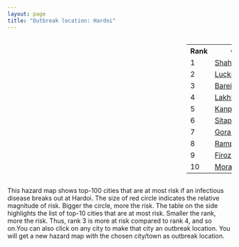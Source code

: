 ```yaml
---
layout: page
title: "Outbreak location: Hardoi"
---
```

<div style="width: 100%; overflow: auto;">
<div style="width: 75%; float: left;">
<div id="mapid">
<script src="https://buda-magenta.github.io/hazard_map/load_map.js"></script>

<script>
var marker_outbreak = L.marker([27.338577, 80.097526],{"autoPan": true}).addTo(map); marker_outbreak.bindTooltip("Hardoi").openTooltip();

var circle_1 = L.circle([27.912633, 79.746563], {"pane": "markerPane", "color": "red", "fill": true, "fillOpacity": 0.2, "fillRule": "evenodd", "lineCap": "round", "lineJoin": "round", "opacity": 1.0, "radius": 101526, "stroke": true, "weight": 3}).addTo(map);
circle_1.bindTooltip("Shahjahanpur<br>rank: 1<br>hazard index: 0.101526")
circle_1.bindPopup('<a href="https://buda-magenta.github.io/hazard_map/Shahjahanpur">Shahjahanpur</a>')

var circle_2 = L.circle([26.838100, 80.934600], {"pane": "markerPane", "color": "red", "fill": true, "fillOpacity": 0.2, "fillRule": "evenodd", "lineCap": "round", "lineJoin": "round", "opacity": 1.0, "radius": 73157, "stroke": true, "weight": 3}).addTo(map);
circle_2.bindTooltip("Lucknow<br>rank: 2<br>hazard index: 0.073157")
circle_2.bindPopup('<a href="https://buda-magenta.github.io/hazard_map/Lucknow">Lucknow</a>')

var circle_3 = L.circle([28.457876, 79.405571], {"pane": "markerPane", "color": "red", "fill": true, "fillOpacity": 0.2, "fillRule": "evenodd", "lineCap": "round", "lineJoin": "round", "opacity": 1.0, "radius": 42046, "stroke": true, "weight": 3}).addTo(map);
circle_3.bindTooltip("Bareilly<br>rank: 3<br>hazard index: 0.042046")
circle_3.bindPopup('<a href="https://buda-magenta.github.io/hazard_map/Bareilly">Bareilly</a>')

var circle_4 = L.circle([27.985060, 80.753845], {"pane": "markerPane", "color": "red", "fill": true, "fillOpacity": 0.2, "fillRule": "evenodd", "lineCap": "round", "lineJoin": "round", "opacity": 1.0, "radius": 40610, "stroke": true, "weight": 3}).addTo(map);
circle_4.bindTooltip("Lakhimpur<br>rank: 4<br>hazard index: 0.040611")
circle_4.bindPopup('<a href="https://buda-magenta.github.io/hazard_map/Lakhimpur">Lakhimpur</a>')

var circle_5 = L.circle([26.460914, 80.321759], {"pane": "markerPane", "color": "red", "fill": true, "fillOpacity": 0.2, "fillRule": "evenodd", "lineCap": "round", "lineJoin": "round", "opacity": 1.0, "radius": 28476, "stroke": true, "weight": 3}).addTo(map);
circle_5.bindTooltip("Kanpur<br>rank: 5<br>hazard index: 0.028477")
circle_5.bindPopup('<a href="https://buda-magenta.github.io/hazard_map/Kanpur">Kanpur</a>')

var circle_6 = L.circle([27.504639, 80.829466], {"pane": "markerPane", "color": "red", "fill": true, "fillOpacity": 0.2, "fillRule": "evenodd", "lineCap": "round", "lineJoin": "round", "opacity": 1.0, "radius": 9352, "stroke": true, "weight": 3}).addTo(map);
circle_6.bindTooltip("Sitapur<br>rank: 6<br>hazard index: 0.009353")
circle_6.bindPopup('<a href="https://buda-magenta.github.io/hazard_map/Sitapur">Sitapur</a>')

var circle_7 = L.circle([26.671329, 83.364583], {"pane": "markerPane", "color": "red", "fill": true, "fillOpacity": 0.2, "fillRule": "evenodd", "lineCap": "round", "lineJoin": "round", "opacity": 1.0, "radius": 7534, "stroke": true, "weight": 3}).addTo(map);
circle_7.bindTooltip("Gorakhpur<br>rank: 7<br>hazard index: 0.007534")
circle_7.bindPopup('<a href="https://buda-magenta.github.io/hazard_map/Gorakhpur">Gorakhpur</a>')

var circle_8 = L.circle([28.794068, 79.185930], {"pane": "markerPane", "color": "red", "fill": true, "fillOpacity": 0.2, "fillRule": "evenodd", "lineCap": "round", "lineJoin": "round", "opacity": 1.0, "radius": 6834, "stroke": true, "weight": 3}).addTo(map);
circle_8.bindTooltip("Rampur<br>rank: 8<br>hazard index: 0.006834")
circle_8.bindPopup('<a href="https://buda-magenta.github.io/hazard_map/Rampur">Rampur</a>')

var circle_9 = L.circle([27.177366, 78.389912], {"pane": "markerPane", "color": "red", "fill": true, "fillOpacity": 0.2, "fillRule": "evenodd", "lineCap": "round", "lineJoin": "round", "opacity": 1.0, "radius": 6075, "stroke": true, "weight": 3}).addTo(map);
circle_9.bindTooltip("Firozabad<br>rank: 9<br>hazard index: 0.006075")
circle_9.bindPopup('<a href="https://buda-magenta.github.io/hazard_map/Firozabad">Firozabad</a>')

var circle_10 = L.circle([28.863842, 78.805778], {"pane": "markerPane", "color": "red", "fill": true, "fillOpacity": 0.2, "fillRule": "evenodd", "lineCap": "round", "lineJoin": "round", "opacity": 1.0, "radius": 5987, "stroke": true, "weight": 3}).addTo(map);
circle_10.bindTooltip("Moradabad<br>rank: 10<br>hazard index: 0.005988")
circle_10.bindPopup('<a href="https://buda-magenta.github.io/hazard_map/Moradabad">Moradabad</a>')

var circle_11 = L.circle([28.651718, 77.221939], {"pane": "markerPane", "color": "red", "fill": true, "fillOpacity": 0.2, "fillRule": "evenodd", "lineCap": "round", "lineJoin": "round", "opacity": 1.0, "radius": 3934, "stroke": true, "weight": 3}).addTo(map);
circle_11.bindTooltip("Delhi<br>rank: 11<br>hazard index: 0.003934")
circle_11.bindPopup('<a href="https://buda-magenta.github.io/hazard_map/Delhi">Delhi</a>')

var circle_12 = L.circle([26.250000, 81.250000], {"pane": "markerPane", "color": "red", "fill": true, "fillOpacity": 0.2, "fillRule": "evenodd", "lineCap": "round", "lineJoin": "round", "opacity": 1.0, "radius": 3067, "stroke": true, "weight": 3}).addTo(map);
circle_12.bindTooltip("Rae Bareli<br>rank: 12<br>hazard index: 0.003068")
circle_12.bindPopup('<a href="https://buda-magenta.github.io/hazard_map/Rae_Bareli">Rae Bareli</a>')

var circle_13 = L.circle([27.437194, 79.489129], {"pane": "markerPane", "color": "red", "fill": true, "fillOpacity": 0.2, "fillRule": "evenodd", "lineCap": "round", "lineJoin": "round", "opacity": 1.0, "radius": 2774, "stroke": true, "weight": 3}).addTo(map);
circle_13.bindTooltip("Farrukhabad<br>rank: 13<br>hazard index: 0.002775")
circle_13.bindPopup('<a href="https://buda-magenta.github.io/hazard_map/Farrukhabad">Farrukhabad</a>')

var circle_14 = L.circle([26.718324, 79.090254], {"pane": "markerPane", "color": "red", "fill": true, "fillOpacity": 0.2, "fillRule": "evenodd", "lineCap": "round", "lineJoin": "round", "opacity": 1.0, "radius": 2583, "stroke": true, "weight": 3}).addTo(map);
circle_14.bindTooltip("Etawah<br>rank: 14<br>hazard index: 0.002584")
circle_14.bindPopup('<a href="https://buda-magenta.github.io/hazard_map/Etawah">Etawah</a>')

var circle_15 = L.circle([25.335649, 83.007629], {"pane": "markerPane", "color": "red", "fill": true, "fillOpacity": 0.2, "fillRule": "evenodd", "lineCap": "round", "lineJoin": "round", "opacity": 1.0, "radius": 2439, "stroke": true, "weight": 3}).addTo(map);
circle_15.bindTooltip("Varanasi<br>rank: 15<br>hazard index: 0.002440")
circle_15.bindPopup('<a href="https://buda-magenta.github.io/hazard_map/Varanasi">Varanasi</a>')

var circle_16 = L.circle([28.969640, 79.379747], {"pane": "markerPane", "color": "red", "fill": true, "fillOpacity": 0.2, "fillRule": "evenodd", "lineCap": "round", "lineJoin": "round", "opacity": 1.0, "radius": 2258, "stroke": true, "weight": 3}).addTo(map);
circle_16.bindTooltip("Rudrapur City<br>rank: 16<br>hazard index: 0.002259")
circle_16.bindPopup('<a href="https://buda-magenta.github.io/hazard_map/Rudrapur_City">Rudrapur City</a>')

var circle_17 = L.circle([25.438130, 81.833800], {"pane": "markerPane", "color": "red", "fill": true, "fillOpacity": 0.2, "fillRule": "evenodd", "lineCap": "round", "lineJoin": "round", "opacity": 1.0, "radius": 2165, "stroke": true, "weight": 3}).addTo(map);
circle_17.bindTooltip("Allahabad<br>rank: 17<br>hazard index: 0.002166")
circle_17.bindPopup('<a href="https://buda-magenta.github.io/hazard_map/Allahabad">Allahabad</a>')

var circle_18 = L.circle([22.541418, 88.357691], {"pane": "markerPane", "color": "red", "fill": true, "fillOpacity": 0.2, "fillRule": "evenodd", "lineCap": "round", "lineJoin": "round", "opacity": 1.0, "radius": 2101, "stroke": true, "weight": 3}).addTo(map);
circle_18.bindTooltip("Kolkata<br>rank: 18<br>hazard index: 0.002101")
circle_18.bindPopup('<a href="https://buda-magenta.github.io/hazard_map/Kolkata">Kolkata</a>')

var circle_19 = L.circle([29.988077, 77.508130], {"pane": "markerPane", "color": "red", "fill": true, "fillOpacity": 0.2, "fillRule": "evenodd", "lineCap": "round", "lineJoin": "round", "opacity": 1.0, "radius": 2081, "stroke": true, "weight": 3}).addTo(map);
circle_19.bindTooltip("Saharanpur<br>rank: 19<br>hazard index: 0.002081")
circle_19.bindPopup('<a href="https://buda-magenta.github.io/hazard_map/Saharanpur">Saharanpur</a>')

var circle_20 = L.circle([28.495208, 80.107541], {"pane": "markerPane", "color": "red", "fill": true, "fillOpacity": 0.2, "fillRule": "evenodd", "lineCap": "round", "lineJoin": "round", "opacity": 1.0, "radius": 2018, "stroke": true, "weight": 3}).addTo(map);
circle_20.bindTooltip("Pilibhit<br>rank: 20<br>hazard index: 0.002019")
circle_20.bindPopup('<a href="https://buda-magenta.github.io/hazard_map/Pilibhit">Pilibhit</a>')

var circle_21 = L.circle([26.500000, 78.750000], {"pane": "markerPane", "color": "red", "fill": true, "fillOpacity": 0.2, "fillRule": "evenodd", "lineCap": "round", "lineJoin": "round", "opacity": 1.0, "radius": 1985, "stroke": true, "weight": 3}).addTo(map);
circle_21.bindTooltip("Bhind<br>rank: 21<br>hazard index: 0.001986")
circle_21.bindPopup('<a href="https://buda-magenta.github.io/hazard_map/Bhind">Bhind</a>')

var circle_22 = L.circle([25.843539, 80.918004], {"pane": "markerPane", "color": "red", "fill": true, "fillOpacity": 0.2, "fillRule": "evenodd", "lineCap": "round", "lineJoin": "round", "opacity": 1.0, "radius": 1950, "stroke": true, "weight": 3}).addTo(map);
circle_22.bindTooltip("Fatehpur<br>rank: 22<br>hazard index: 0.001950")
circle_22.bindPopup('<a href="https://buda-magenta.github.io/hazard_map/Fatehpur">Fatehpur</a>')

var circle_23 = L.circle([30.909016, 75.851601], {"pane": "markerPane", "color": "red", "fill": true, "fillOpacity": 0.2, "fillRule": "evenodd", "lineCap": "round", "lineJoin": "round", "opacity": 1.0, "radius": 1928, "stroke": true, "weight": 3}).addTo(map);
circle_23.bindTooltip("Ludhiana<br>rank: 23<br>hazard index: 0.001928")
circle_23.bindPopup('<a href="https://buda-magenta.github.io/hazard_map/Ludhiana">Ludhiana</a>')

var circle_24 = L.circle([25.935955, 79.424328], {"pane": "markerPane", "color": "red", "fill": true, "fillOpacity": 0.2, "fillRule": "evenodd", "lineCap": "round", "lineJoin": "round", "opacity": 1.0, "radius": 1883, "stroke": true, "weight": 3}).addTo(map);
circle_24.bindTooltip("Orai<br>rank: 24<br>hazard index: 0.001883")
circle_24.bindPopup('<a href="https://buda-magenta.github.io/hazard_map/Orai">Orai</a>')

var circle_25 = L.circle([27.733696, 81.477321], {"pane": "markerPane", "color": "red", "fill": true, "fillOpacity": 0.2, "fillRule": "evenodd", "lineCap": "round", "lineJoin": "round", "opacity": 1.0, "radius": 1873, "stroke": true, "weight": 3}).addTo(map);
circle_25.bindTooltip("Bahraich<br>rank: 25<br>hazard index: 0.001874")
circle_25.bindPopup('<a href="https://buda-magenta.github.io/hazard_map/Bahraich">Bahraich</a>')

var circle_26 = L.circle([26.575504, 80.613762], {"pane": "markerPane", "color": "red", "fill": true, "fillOpacity": 0.2, "fillRule": "evenodd", "lineCap": "round", "lineJoin": "round", "opacity": 1.0, "radius": 1838, "stroke": true, "weight": 3}).addTo(map);
circle_26.bindTooltip("Unnao<br>rank: 26<br>hazard index: 0.001839")
circle_26.bindPopup('<a href="https://buda-magenta.github.io/hazard_map/Unnao">Unnao</a>')

var circle_27 = L.circle([28.068312, 79.046073], {"pane": "markerPane", "color": "red", "fill": true, "fillOpacity": 0.2, "fillRule": "evenodd", "lineCap": "round", "lineJoin": "round", "opacity": 1.0, "radius": 1602, "stroke": true, "weight": 3}).addTo(map);
circle_27.bindTooltip("Budaun<br>rank: 27<br>hazard index: 0.001602")
circle_27.bindPopup('<a href="https://buda-magenta.github.io/hazard_map/Budaun">Budaun</a>')

var circle_28 = L.circle([25.531031, 78.652689], {"pane": "markerPane", "color": "red", "fill": true, "fillOpacity": 0.2, "fillRule": "evenodd", "lineCap": "round", "lineJoin": "round", "opacity": 1.0, "radius": 1446, "stroke": true, "weight": 3}).addTo(map);
circle_28.bindTooltip("Jhansi<br>rank: 28<br>hazard index: 0.001447")
circle_28.bindPopup('<a href="https://buda-magenta.github.io/hazard_map/Jhansi">Jhansi</a>')

var circle_29 = L.circle([25.565691, 80.063489], {"pane": "markerPane", "color": "red", "fill": true, "fillOpacity": 0.2, "fillRule": "evenodd", "lineCap": "round", "lineJoin": "round", "opacity": 1.0, "radius": 1400, "stroke": true, "weight": 3}).addTo(map);
circle_29.bindTooltip("Khanna<br>rank: 29<br>hazard index: 0.001401")
circle_29.bindPopup('<a href="https://buda-magenta.github.io/hazard_map/Khanna">Khanna</a>')

var circle_30 = L.circle([27.109667, 81.918329], {"pane": "markerPane", "color": "red", "fill": true, "fillOpacity": 0.2, "fillRule": "evenodd", "lineCap": "round", "lineJoin": "round", "opacity": 1.0, "radius": 1400, "stroke": true, "weight": 3}).addTo(map);
circle_30.bindTooltip("Gonda<br>rank: 30<br>hazard index: 0.001400")
circle_30.bindPopup('<a href="https://buda-magenta.github.io/hazard_map/Gonda">Gonda</a>')

var circle_31 = L.circle([30.325565, 78.043681], {"pane": "markerPane", "color": "red", "fill": true, "fillOpacity": 0.2, "fillRule": "evenodd", "lineCap": "round", "lineJoin": "round", "opacity": 1.0, "radius": 1399, "stroke": true, "weight": 3}).addTo(map);
circle_31.bindTooltip("Dehradun<br>rank: 31<br>hazard index: 0.001399")
circle_31.bindPopup('<a href="https://buda-magenta.github.io/hazard_map/Dehradun">Dehradun</a>')

var circle_32 = L.circle([27.573243, 78.111739], {"pane": "markerPane", "color": "red", "fill": true, "fillOpacity": 0.2, "fillRule": "evenodd", "lineCap": "round", "lineJoin": "round", "opacity": 1.0, "radius": 1383, "stroke": true, "weight": 3}).addTo(map);
circle_32.bindTooltip("Hathras<br>rank: 32<br>hazard index: 0.001384")
circle_32.bindPopup('<a href="https://buda-magenta.github.io/hazard_map/Hathras">Hathras</a>')

var circle_33 = L.circle([27.175255, 78.009816], {"pane": "markerPane", "color": "red", "fill": true, "fillOpacity": 0.2, "fillRule": "evenodd", "lineCap": "round", "lineJoin": "round", "opacity": 1.0, "radius": 1344, "stroke": true, "weight": 3}).addTo(map);
circle_33.bindTooltip("Agra<br>rank: 33<br>hazard index: 0.001344")
circle_33.bindPopup('<a href="https://buda-magenta.github.io/hazard_map/Agra">Agra</a>')

var circle_34 = L.circle([30.733442, 76.779714], {"pane": "markerPane", "color": "red", "fill": true, "fillOpacity": 0.2, "fillRule": "evenodd", "lineCap": "round", "lineJoin": "round", "opacity": 1.0, "radius": 1219, "stroke": true, "weight": 3}).addTo(map);
circle_34.bindTooltip("Chandigarh<br>rank: 34<br>hazard index: 0.001220")
circle_34.bindPopup('<a href="https://buda-magenta.github.io/hazard_map/Chandigarh">Chandigarh</a>')

var circle_35 = L.circle([29.000653, 77.768229], {"pane": "markerPane", "color": "red", "fill": true, "fillOpacity": 0.2, "fillRule": "evenodd", "lineCap": "round", "lineJoin": "round", "opacity": 1.0, "radius": 1015, "stroke": true, "weight": 3}).addTo(map);
circle_35.bindTooltip("Meerut<br>rank: 35<br>hazard index: 0.001016")
circle_35.bindPopup('<a href="https://buda-magenta.github.io/hazard_map/Meerut">Meerut</a>')

var circle_36 = L.circle([29.214460, 79.527918], {"pane": "markerPane", "color": "red", "fill": true, "fillOpacity": 0.2, "fillRule": "evenodd", "lineCap": "round", "lineJoin": "round", "opacity": 1.0, "radius": 931, "stroke": true, "weight": 3}).addTo(map);
circle_36.bindTooltip("Haldwani<br>rank: 36<br>hazard index: 0.000932")
circle_36.bindPopup('<a href="https://buda-magenta.github.io/hazard_map/Haldwani">Haldwani</a>')

var circle_37 = L.circle([26.638076, 82.059024], {"pane": "markerPane", "color": "red", "fill": true, "fillOpacity": 0.2, "fillRule": "evenodd", "lineCap": "round", "lineJoin": "round", "opacity": 1.0, "radius": 900, "stroke": true, "weight": 3}).addTo(map);
circle_37.bindTooltip("Faizabad<br>rank: 37<br>hazard index: 0.000900")
circle_37.bindPopup('<a href="https://buda-magenta.github.io/hazard_map/Faizabad">Faizabad</a>')

var circle_38 = L.circle([26.439874, 80.018000], {"pane": "markerPane", "color": "red", "fill": true, "fillOpacity": 0.2, "fillRule": "evenodd", "lineCap": "round", "lineJoin": "round", "opacity": 1.0, "radius": 873, "stroke": true, "weight": 3}).addTo(map);
circle_38.bindTooltip("Akbarpur<br>rank: 38<br>hazard index: 0.000873")
circle_38.bindPopup('<a href="https://buda-magenta.github.io/hazard_map/Akbarpur">Akbarpur</a>')

var circle_39 = L.circle([27.876990, 78.137290], {"pane": "markerPane", "color": "red", "fill": true, "fillOpacity": 0.2, "fillRule": "evenodd", "lineCap": "round", "lineJoin": "round", "opacity": 1.0, "radius": 812, "stroke": true, "weight": 3}).addTo(map);
circle_39.bindTooltip("Aligarh<br>rank: 39<br>hazard index: 0.000812")
circle_39.bindPopup('<a href="https://buda-magenta.github.io/hazard_map/Aligarh">Aligarh</a>')

var circle_40 = L.circle([28.923397, 78.488317], {"pane": "markerPane", "color": "red", "fill": true, "fillOpacity": 0.2, "fillRule": "evenodd", "lineCap": "round", "lineJoin": "round", "opacity": 1.0, "radius": 786, "stroke": true, "weight": 3}).addTo(map);
circle_40.bindTooltip("Amroha<br>rank: 40<br>hazard index: 0.000786")
circle_40.bindPopup('<a href="https://buda-magenta.github.io/hazard_map/Amroha">Amroha</a>')

var circle_41 = L.circle([26.242511, 82.296169], {"pane": "markerPane", "color": "red", "fill": true, "fillOpacity": 0.2, "fillRule": "evenodd", "lineCap": "round", "lineJoin": "round", "opacity": 1.0, "radius": 709, "stroke": true, "weight": 3}).addTo(map);
circle_41.bindTooltip("Sultanpur<br>rank: 41<br>hazard index: 0.000709")
circle_41.bindPopup('<a href="https://buda-magenta.github.io/hazard_map/Sultanpur">Sultanpur</a>')

var circle_42 = L.circle([31.292011, 75.568058], {"pane": "markerPane", "color": "red", "fill": true, "fillOpacity": 0.2, "fillRule": "evenodd", "lineCap": "round", "lineJoin": "round", "opacity": 1.0, "radius": 708, "stroke": true, "weight": 3}).addTo(map);
circle_42.bindTooltip("Jalandhar<br>rank: 42<br>hazard index: 0.000709")
circle_42.bindPopup('<a href="https://buda-magenta.github.io/hazard_map/Jalandhar">Jalandhar</a>')

var circle_43 = L.circle([29.938447, 78.145298], {"pane": "markerPane", "color": "red", "fill": true, "fillOpacity": 0.2, "fillRule": "evenodd", "lineCap": "round", "lineJoin": "round", "opacity": 1.0, "radius": 686, "stroke": true, "weight": 3}).addTo(map);
circle_43.bindTooltip("Haridwar<br>rank: 43<br>hazard index: 0.000686")
circle_43.bindPopup('<a href="https://buda-magenta.github.io/hazard_map/Haridwar">Haridwar</a>')

var circle_44 = L.circle([27.036604, 78.651436], {"pane": "markerPane", "color": "red", "fill": true, "fillOpacity": 0.2, "fillRule": "evenodd", "lineCap": "round", "lineJoin": "round", "opacity": 1.0, "radius": 661, "stroke": true, "weight": 3}).addTo(map);
circle_44.bindTooltip("Shikohabad<br>rank: 44<br>hazard index: 0.000661")
circle_44.bindPopup('<a href="https://buda-magenta.github.io/hazard_map/Shikohabad">Shikohabad</a>')

var circle_45 = L.circle([19.075990, 72.877393], {"pane": "markerPane", "color": "red", "fill": true, "fillOpacity": 0.2, "fillRule": "evenodd", "lineCap": "round", "lineJoin": "round", "opacity": 1.0, "radius": 598, "stroke": true, "weight": 3}).addTo(map);
circle_45.bindTooltip("Mumbai<br>rank: 45<br>hazard index: 0.000599")
circle_45.bindPopup('<a href="https://buda-magenta.github.io/hazard_map/Mumbai">Mumbai</a>')

var circle_46 = L.circle([28.488378, 78.735249], {"pane": "markerPane", "color": "red", "fill": true, "fillOpacity": 0.2, "fillRule": "evenodd", "lineCap": "round", "lineJoin": "round", "opacity": 1.0, "radius": 565, "stroke": true, "weight": 3}).addTo(map);
circle_46.bindTooltip("Chandausi<br>rank: 46<br>hazard index: 0.000566")
circle_46.bindPopup('<a href="https://buda-magenta.github.io/hazard_map/Chandausi">Chandausi</a>')

var circle_47 = L.circle([27.209822, 79.048137], {"pane": "markerPane", "color": "red", "fill": true, "fillOpacity": 0.2, "fillRule": "evenodd", "lineCap": "round", "lineJoin": "round", "opacity": 1.0, "radius": 565, "stroke": true, "weight": 3}).addTo(map);
circle_47.bindTooltip("Mainpuri<br>rank: 47<br>hazard index: 0.000565")
circle_47.bindPopup('<a href="https://buda-magenta.github.io/hazard_map/Mainpuri">Mainpuri</a>')

var circle_48 = L.circle([31.634308, 74.873679], {"pane": "markerPane", "color": "red", "fill": true, "fillOpacity": 0.2, "fillRule": "evenodd", "lineCap": "round", "lineJoin": "round", "opacity": 1.0, "radius": 553, "stroke": true, "weight": 3}).addTo(map);
circle_48.bindTooltip("Amritsar<br>rank: 48<br>hazard index: 0.000553")
circle_48.bindPopup('<a href="https://buda-magenta.github.io/hazard_map/Amritsar">Amritsar</a>')

var circle_49 = L.circle([25.773344, 84.784977], {"pane": "markerPane", "color": "red", "fill": true, "fillOpacity": 0.2, "fillRule": "evenodd", "lineCap": "round", "lineJoin": "round", "opacity": 1.0, "radius": 547, "stroke": true, "weight": 3}).addTo(map);
circle_49.bindTooltip("Chapra<br>rank: 49<br>hazard index: 0.000548")
circle_49.bindPopup('<a href="https://buda-magenta.github.io/hazard_map/Chapra">Chapra</a>')

var circle_50 = L.circle([23.795281, 86.430964], {"pane": "markerPane", "color": "red", "fill": true, "fillOpacity": 0.2, "fillRule": "evenodd", "lineCap": "round", "lineJoin": "round", "opacity": 1.0, "radius": 445, "stroke": true, "weight": 3}).addTo(map);
circle_50.bindTooltip("Dhanbad<br>rank: 50<br>hazard index: 0.000445")
circle_50.bindPopup('<a href="https://buda-magenta.github.io/hazard_map/Dhanbad">Dhanbad</a>')

var circle_51 = L.circle([25.609324, 85.123525], {"pane": "markerPane", "color": "red", "fill": true, "fillOpacity": 0.2, "fillRule": "evenodd", "lineCap": "round", "lineJoin": "round", "opacity": 1.0, "radius": 414, "stroke": true, "weight": 3}).addTo(map);
circle_51.bindTooltip("Patna<br>rank: 51<br>hazard index: 0.000414")
circle_51.bindPopup('<a href="https://buda-magenta.github.io/hazard_map/Patna">Patna</a>')

var circle_52 = L.circle([29.211757, 78.961731], {"pane": "markerPane", "color": "red", "fill": true, "fillOpacity": 0.2, "fillRule": "evenodd", "lineCap": "round", "lineJoin": "round", "opacity": 1.0, "radius": 396, "stroke": true, "weight": 3}).addTo(map);
circle_52.bindTooltip("Kashipur<br>rank: 52<br>hazard index: 0.000396")
circle_52.bindPopup('<a href="https://buda-magenta.github.io/hazard_map/Kashipur">Kashipur</a>')

var circle_53 = L.circle([27.883846, 78.634890], {"pane": "markerPane", "color": "red", "fill": true, "fillOpacity": 0.2, "fillRule": "evenodd", "lineCap": "round", "lineJoin": "round", "opacity": 1.0, "radius": 388, "stroke": true, "weight": 3}).addTo(map);
circle_53.bindTooltip("Kasganj<br>rank: 53<br>hazard index: 0.000388")
circle_53.bindPopup('<a href="https://buda-magenta.github.io/hazard_map/Kasganj">Kasganj</a>')

var circle_54 = L.circle([26.131004, 84.391257], {"pane": "markerPane", "color": "red", "fill": true, "fillOpacity": 0.2, "fillRule": "evenodd", "lineCap": "round", "lineJoin": "round", "opacity": 1.0, "radius": 365, "stroke": true, "weight": 3}).addTo(map);
circle_54.bindTooltip("Siwan<br>rank: 54<br>hazard index: 0.000365")
circle_54.bindPopup('<a href="https://buda-magenta.github.io/hazard_map/Siwan">Siwan</a>')

var circle_55 = L.circle([26.423847, 83.762732], {"pane": "markerPane", "color": "red", "fill": true, "fillOpacity": 0.2, "fillRule": "evenodd", "lineCap": "round", "lineJoin": "round", "opacity": 1.0, "radius": 351, "stroke": true, "weight": 3}).addTo(map);
circle_55.bindTooltip("Deoria<br>rank: 55<br>hazard index: 0.000352")
circle_55.bindPopup('<a href="https://buda-magenta.github.io/hazard_map/Deoria">Deoria</a>')

var circle_56 = L.circle([30.129326, 77.245483], {"pane": "markerPane", "color": "red", "fill": true, "fillOpacity": 0.2, "fillRule": "evenodd", "lineCap": "round", "lineJoin": "round", "opacity": 1.0, "radius": 350, "stroke": true, "weight": 3}).addTo(map);
circle_56.bindTooltip("Jagadhri<br>rank: 56<br>hazard index: 0.000350")
circle_56.bindPopup('<a href="https://buda-magenta.github.io/hazard_map/Jagadhri">Jagadhri</a>')

var circle_57 = L.circle([26.724789, 82.793269], {"pane": "markerPane", "color": "red", "fill": true, "fillOpacity": 0.2, "fillRule": "evenodd", "lineCap": "round", "lineJoin": "round", "opacity": 1.0, "radius": 337, "stroke": true, "weight": 3}).addTo(map);
circle_57.bindTooltip("Basti<br>rank: 57<br>hazard index: 0.000338")
circle_57.bindPopup('<a href="https://buda-magenta.github.io/hazard_map/Basti">Basti</a>')

var circle_58 = L.circle([25.476300, 80.339500], {"pane": "markerPane", "color": "red", "fill": true, "fillOpacity": 0.2, "fillRule": "evenodd", "lineCap": "round", "lineJoin": "round", "opacity": 1.0, "radius": 315, "stroke": true, "weight": 3}).addTo(map);
circle_58.bindTooltip("Banda<br>rank: 58<br>hazard index: 0.000315")
circle_58.bindPopup('<a href="https://buda-magenta.github.io/hazard_map/Banda">Banda</a>')

var circle_59 = L.circle([25.795593, 82.488341], {"pane": "markerPane", "color": "red", "fill": true, "fillOpacity": 0.2, "fillRule": "evenodd", "lineCap": "round", "lineJoin": "round", "opacity": 1.0, "radius": 313, "stroke": true, "weight": 3}).addTo(map);
circle_59.bindTooltip("Jaunpur<br>rank: 59<br>hazard index: 0.000314")
circle_59.bindPopup('<a href="https://buda-magenta.github.io/hazard_map/Jaunpur">Jaunpur</a>')

var circle_60 = L.circle([27.059011, 84.206464], {"pane": "markerPane", "color": "red", "fill": true, "fillOpacity": 0.2, "fillRule": "evenodd", "lineCap": "round", "lineJoin": "round", "opacity": 1.0, "radius": 306, "stroke": true, "weight": 3}).addTo(map);
circle_60.bindTooltip("Bagaha<br>rank: 60<br>hazard index: 0.000307")
circle_60.bindPopup('<a href="https://buda-magenta.github.io/hazard_map/Bagaha">Bagaha</a>')

var circle_61 = L.circle([26.148658, 85.340013], {"pane": "markerPane", "color": "red", "fill": true, "fillOpacity": 0.2, "fillRule": "evenodd", "lineCap": "round", "lineJoin": "round", "opacity": 1.0, "radius": 301, "stroke": true, "weight": 3}).addTo(map);
circle_61.bindTooltip("Muzaffarpur<br>rank: 61<br>hazard index: 0.000302")
circle_61.bindPopup('<a href="https://buda-magenta.github.io/hazard_map/Muzaffarpur">Muzaffarpur</a>')

var circle_62 = L.circle([29.869350, 77.890212], {"pane": "markerPane", "color": "red", "fill": true, "fillOpacity": 0.2, "fillRule": "evenodd", "lineCap": "round", "lineJoin": "round", "opacity": 1.0, "radius": 298, "stroke": true, "weight": 3}).addTo(map);
circle_62.bindTooltip("Roorkee<br>rank: 62<br>hazard index: 0.000298")
circle_62.bindPopup('<a href="https://buda-magenta.github.io/hazard_map/Roorkee">Roorkee</a>')

var circle_63 = L.circle([28.740613, 77.835426], {"pane": "markerPane", "color": "red", "fill": true, "fillOpacity": 0.2, "fillRule": "evenodd", "lineCap": "round", "lineJoin": "round", "opacity": 1.0, "radius": 281, "stroke": true, "weight": 3}).addTo(map);
circle_63.bindTooltip("Hapur<br>rank: 63<br>hazard index: 0.000281")
circle_63.bindPopup('<a href="https://buda-magenta.github.io/hazard_map/Hapur">Hapur</a>')

var circle_64 = L.circle([30.211200, 77.286390], {"pane": "markerPane", "color": "red", "fill": true, "fillOpacity": 0.2, "fillRule": "evenodd", "lineCap": "round", "lineJoin": "round", "opacity": 1.0, "radius": 280, "stroke": true, "weight": 3}).addTo(map);
circle_64.bindTooltip("Yamunanagar<br>rank: 64<br>hazard index: 0.000281")
circle_64.bindPopup('<a href="https://buda-magenta.github.io/hazard_map/Yamunanagar">Yamunanagar</a>')

var circle_65 = L.circle([12.979120, 77.591300], {"pane": "markerPane", "color": "red", "fill": true, "fillOpacity": 0.2, "fillRule": "evenodd", "lineCap": "round", "lineJoin": "round", "opacity": 1.0, "radius": 273, "stroke": true, "weight": 3}).addTo(map);
circle_65.bindTooltip("Bangalore<br>rank: 65<br>hazard index: 0.000273")
circle_65.bindPopup('<a href="https://buda-magenta.github.io/hazard_map/Bangalore">Bangalore</a>')

var circle_66 = L.circle([30.384367, 76.770421], {"pane": "markerPane", "color": "red", "fill": true, "fillOpacity": 0.2, "fillRule": "evenodd", "lineCap": "round", "lineJoin": "round", "opacity": 1.0, "radius": 256, "stroke": true, "weight": 3}).addTo(map);
circle_66.bindTooltip("Ambala<br>rank: 66<br>hazard index: 0.000257")
circle_66.bindPopup('<a href="https://buda-magenta.github.io/hazard_map/Ambala">Ambala</a>')

var circle_67 = L.circle([23.535048, 87.338043], {"pane": "markerPane", "color": "red", "fill": true, "fillOpacity": 0.2, "fillRule": "evenodd", "lineCap": "round", "lineJoin": "round", "opacity": 1.0, "radius": 241, "stroke": true, "weight": 3}).addTo(map);
circle_67.bindTooltip("Durgapur<br>rank: 67<br>hazard index: 0.000242")
circle_67.bindPopup('<a href="https://buda-magenta.github.io/hazard_map/Durgapur">Durgapur</a>')

var circle_68 = L.circle([23.687130, 86.974659], {"pane": "markerPane", "color": "red", "fill": true, "fillOpacity": 0.2, "fillRule": "evenodd", "lineCap": "round", "lineJoin": "round", "opacity": 1.0, "radius": 240, "stroke": true, "weight": 3}).addTo(map);
circle_68.bindTooltip("Asansol<br>rank: 68<br>hazard index: 0.000241")
circle_68.bindPopup('<a href="https://buda-magenta.github.io/hazard_map/Asansol">Asansol</a>')

var circle_69 = L.circle([26.180598, 91.753943], {"pane": "markerPane", "color": "red", "fill": true, "fillOpacity": 0.2, "fillRule": "evenodd", "lineCap": "round", "lineJoin": "round", "opacity": 1.0, "radius": 240, "stroke": true, "weight": 3}).addTo(map);
circle_69.bindTooltip("Guwahati<br>rank: 69<br>hazard index: 0.000240")
circle_69.bindPopup('<a href="https://buda-magenta.github.io/hazard_map/Guwahati">Guwahati</a>')

var circle_70 = L.circle([25.196826, 76.000893], {"pane": "markerPane", "color": "red", "fill": true, "fillOpacity": 0.2, "fillRule": "evenodd", "lineCap": "round", "lineJoin": "round", "opacity": 1.0, "radius": 212, "stroke": true, "weight": 3}).addTo(map);
circle_70.bindTooltip("Kota<br>rank: 70<br>hazard index: 0.000212")
circle_70.bindPopup('<a href="https://buda-magenta.github.io/hazard_map/Kota">Kota</a>')

var circle_71 = L.circle([27.633333, 77.583333], {"pane": "markerPane", "color": "red", "fill": true, "fillOpacity": 0.2, "fillRule": "evenodd", "lineCap": "round", "lineJoin": "round", "opacity": 1.0, "radius": 184, "stroke": true, "weight": 3}).addTo(map);
circle_71.bindTooltip("Mathura<br>rank: 71<br>hazard index: 0.000185")
circle_71.bindPopup('<a href="https://buda-magenta.github.io/hazard_map/Mathura">Mathura</a>')

var circle_72 = L.circle([24.796436, 85.007956], {"pane": "markerPane", "color": "red", "fill": true, "fillOpacity": 0.2, "fillRule": "evenodd", "lineCap": "round", "lineJoin": "round", "opacity": 1.0, "radius": 177, "stroke": true, "weight": 3}).addTo(map);
circle_72.bindTooltip("Gaya<br>rank: 72<br>hazard index: 0.000178")
circle_72.bindPopup('<a href="https://buda-magenta.github.io/hazard_map/Gaya">Gaya</a>')

var circle_73 = L.circle([25.954628, 83.647350], {"pane": "markerPane", "color": "red", "fill": true, "fillOpacity": 0.2, "fillRule": "evenodd", "lineCap": "round", "lineJoin": "round", "opacity": 1.0, "radius": 175, "stroke": true, "weight": 3}).addTo(map);
circle_73.bindTooltip("Maunath Bhanjan<br>rank: 73<br>hazard index: 0.000175")
circle_73.bindPopup('<a href="https://buda-magenta.github.io/hazard_map/Maunath_Bhanjan">Maunath Bhanjan</a>')

var circle_74 = L.circle([32.718561, 74.858092], {"pane": "markerPane", "color": "red", "fill": true, "fillOpacity": 0.2, "fillRule": "evenodd", "lineCap": "round", "lineJoin": "round", "opacity": 1.0, "radius": 168, "stroke": true, "weight": 3}).addTo(map);
circle_74.bindTooltip("Jammu<br>rank: 74<br>hazard index: 0.000168")
circle_74.bindPopup('<a href="https://buda-magenta.github.io/hazard_map/Jammu">Jammu</a>')

var circle_75 = L.circle([25.603508, 83.507454], {"pane": "markerPane", "color": "red", "fill": true, "fillOpacity": 0.2, "fillRule": "evenodd", "lineCap": "round", "lineJoin": "round", "opacity": 1.0, "radius": 153, "stroke": true, "weight": 3}).addTo(map);
circle_75.bindTooltip("Ghazipur<br>rank: 75<br>hazard index: 0.000154")
circle_75.bindPopup('<a href="https://buda-magenta.github.io/hazard_map/Ghazipur">Ghazipur</a>')

var circle_76 = L.circle([24.700385, 78.518668], {"pane": "markerPane", "color": "red", "fill": true, "fillOpacity": 0.2, "fillRule": "evenodd", "lineCap": "round", "lineJoin": "round", "opacity": 1.0, "radius": 153, "stroke": true, "weight": 3}).addTo(map);
circle_76.bindTooltip("Lalitpur<br>rank: 76<br>hazard index: 0.000154")
circle_76.bindPopup('<a href="https://buda-magenta.github.io/hazard_map/Lalitpur">Lalitpur</a>')

var circle_77 = L.circle([17.388786, 78.461065], {"pane": "markerPane", "color": "red", "fill": true, "fillOpacity": 0.2, "fillRule": "evenodd", "lineCap": "round", "lineJoin": "round", "opacity": 1.0, "radius": 152, "stroke": true, "weight": 3}).addTo(map);
circle_77.bindTooltip("Hyderabad<br>rank: 77<br>hazard index: 0.000152")
circle_77.bindPopup('<a href="https://buda-magenta.github.io/hazard_map/Hyderabad">Hyderabad</a>')

var circle_78 = L.circle([29.448006, 77.740685], {"pane": "markerPane", "color": "red", "fill": true, "fillOpacity": 0.2, "fillRule": "evenodd", "lineCap": "round", "lineJoin": "round", "opacity": 1.0, "radius": 148, "stroke": true, "weight": 3}).addTo(map);
circle_78.bindTooltip("Muzaffarnagar<br>rank: 78<br>hazard index: 0.000148")
circle_78.bindPopup('<a href="https://buda-magenta.github.io/hazard_map/Muzaffarnagar">Muzaffarnagar</a>')

var circle_79 = L.circle([23.250000, 87.750000], {"pane": "markerPane", "color": "red", "fill": true, "fillOpacity": 0.2, "fillRule": "evenodd", "lineCap": "round", "lineJoin": "round", "opacity": 1.0, "radius": 147, "stroke": true, "weight": 3}).addTo(map);
circle_79.bindTooltip("Barddhaman<br>rank: 79<br>hazard index: 0.000147")
circle_79.bindPopup('<a href="https://buda-magenta.github.io/hazard_map/Barddhaman">Barddhaman</a>')

var circle_80 = L.circle([26.716413, 88.430992], {"pane": "markerPane", "color": "red", "fill": true, "fillOpacity": 0.2, "fillRule": "evenodd", "lineCap": "round", "lineJoin": "round", "opacity": 1.0, "radius": 127, "stroke": true, "weight": 3}).addTo(map);
circle_80.bindTooltip("Siliguri<br>rank: 80<br>hazard index: 0.000127")
circle_80.bindPopup('<a href="https://buda-magenta.github.io/hazard_map/Siliguri">Siliguri</a>')

var circle_81 = L.circle([25.720581, 85.255560], {"pane": "markerPane", "color": "red", "fill": true, "fillOpacity": 0.2, "fillRule": "evenodd", "lineCap": "round", "lineJoin": "round", "opacity": 1.0, "radius": 126, "stroke": true, "weight": 3}).addTo(map);
circle_81.bindTooltip("Hajipur<br>rank: 81<br>hazard index: 0.000127")
circle_81.bindPopup('<a href="https://buda-magenta.github.io/hazard_map/Hajipur">Hajipur</a>')

var circle_82 = L.circle([28.570784, 77.327107], {"pane": "markerPane", "color": "red", "fill": true, "fillOpacity": 0.2, "fillRule": "evenodd", "lineCap": "round", "lineJoin": "round", "opacity": 1.0, "radius": 116, "stroke": true, "weight": 3}).addTo(map);
circle_82.bindTooltip("Noida<br>rank: 82<br>hazard index: 0.000116")
circle_82.bindPopup('<a href="https://buda-magenta.github.io/hazard_map/Noida">Noida</a>')

var circle_83 = L.circle([26.915458, 75.818982], {"pane": "markerPane", "color": "red", "fill": true, "fillOpacity": 0.2, "fillRule": "evenodd", "lineCap": "round", "lineJoin": "round", "opacity": 1.0, "radius": 115, "stroke": true, "weight": 3}).addTo(map);
circle_83.bindTooltip("Jaipur<br>rank: 83<br>hazard index: 0.000115")
circle_83.bindPopup('<a href="https://buda-magenta.github.io/hazard_map/Jaipur">Jaipur</a>')

var circle_84 = L.circle([25.895924, 82.437716], {"pane": "markerPane", "color": "red", "fill": true, "fillOpacity": 0.2, "fillRule": "evenodd", "lineCap": "round", "lineJoin": "round", "opacity": 1.0, "radius": 113, "stroke": true, "weight": 3}).addTo(map);
circle_84.bindTooltip("Badlapur<br>rank: 84<br>hazard index: 0.000113")
circle_84.bindPopup('<a href="https://buda-magenta.github.io/hazard_map/Badlapur">Badlapur</a>')

var circle_85 = L.circle([24.935635, 82.647701], {"pane": "markerPane", "color": "red", "fill": true, "fillOpacity": 0.2, "fillRule": "evenodd", "lineCap": "round", "lineJoin": "round", "opacity": 1.0, "radius": 100, "stroke": true, "weight": 3}).addTo(map);
circle_85.bindTooltip("Mirzapur<br>rank: 85<br>hazard index: 0.000100")
circle_85.bindPopup('<a href="https://buda-magenta.github.io/hazard_map/Mirzapur">Mirzapur</a>')

var circle_86 = L.circle([25.286698, 87.132254], {"pane": "markerPane", "color": "red", "fill": true, "fillOpacity": 0.2, "fillRule": "evenodd", "lineCap": "round", "lineJoin": "round", "opacity": 1.0, "radius": 95, "stroke": true, "weight": 3}).addTo(map);
circle_86.bindTooltip("Bhagalpur<br>rank: 86<br>hazard index: 0.000096")
circle_86.bindPopup('<a href="https://buda-magenta.github.io/hazard_map/Bhagalpur">Bhagalpur</a>')

var circle_87 = L.circle([25.512719, 86.090571], {"pane": "markerPane", "color": "red", "fill": true, "fillOpacity": 0.2, "fillRule": "evenodd", "lineCap": "round", "lineJoin": "round", "opacity": 1.0, "radius": 94, "stroke": true, "weight": 3}).addTo(map);
circle_87.bindTooltip("Begusarai<br>rank: 87<br>hazard index: 0.000095")
circle_87.bindPopup('<a href="https://buda-magenta.github.io/hazard_map/Begusarai">Begusarai</a>')

var circle_88 = L.circle([23.021624, 72.579707], {"pane": "markerPane", "color": "red", "fill": true, "fillOpacity": 0.2, "fillRule": "evenodd", "lineCap": "round", "lineJoin": "round", "opacity": 1.0, "radius": 86, "stroke": true, "weight": 3}).addTo(map);
circle_88.bindTooltip("Ahmedabad<br>rank: 88<br>hazard index: 0.000086")
circle_88.bindPopup('<a href="https://buda-magenta.github.io/hazard_map/Ahmedabad">Ahmedabad</a>')

var circle_89 = L.circle([26.791073, 84.560107], {"pane": "markerPane", "color": "red", "fill": true, "fillOpacity": 0.2, "fillRule": "evenodd", "lineCap": "round", "lineJoin": "round", "opacity": 1.0, "radius": 81, "stroke": true, "weight": 3}).addTo(map);
circle_89.bindTooltip("Bettiah<br>rank: 89<br>hazard index: 0.000082")
circle_89.bindPopup('<a href="https://buda-magenta.github.io/hazard_map/Bettiah">Bettiah</a>')

var circle_90 = L.circle([26.022697, 83.028873], {"pane": "markerPane", "color": "red", "fill": true, "fillOpacity": 0.2, "fillRule": "evenodd", "lineCap": "round", "lineJoin": "round", "opacity": 1.0, "radius": 80, "stroke": true, "weight": 3}).addTo(map);
circle_90.bindTooltip("Azamgarh<br>rank: 90<br>hazard index: 0.000081")
circle_90.bindPopup('<a href="https://buda-magenta.github.io/hazard_map/Azamgarh">Azamgarh</a>')

var circle_91 = L.circle([25.680654, 88.124646], {"pane": "markerPane", "color": "red", "fill": true, "fillOpacity": 0.2, "fillRule": "evenodd", "lineCap": "round", "lineJoin": "round", "opacity": 1.0, "radius": 78, "stroke": true, "weight": 3}).addTo(map);
circle_91.bindTooltip("Raiganj<br>rank: 91<br>hazard index: 0.000078")
circle_91.bindPopup('<a href="https://buda-magenta.github.io/hazard_map/Raiganj">Raiganj</a>')

var circle_92 = L.circle([23.258486, 77.401989], {"pane": "markerPane", "color": "red", "fill": true, "fillOpacity": 0.2, "fillRule": "evenodd", "lineCap": "round", "lineJoin": "round", "opacity": 1.0, "radius": 72, "stroke": true, "weight": 3}).addTo(map);
circle_92.bindTooltip("Bhopal<br>rank: 92<br>hazard index: 0.000072")
circle_92.bindPopup('<a href="https://buda-magenta.github.io/hazard_map/Bhopal">Bhopal</a>')

var circle_93 = L.circle([31.608574, 75.846442], {"pane": "markerPane", "color": "red", "fill": true, "fillOpacity": 0.2, "fillRule": "evenodd", "lineCap": "round", "lineJoin": "round", "opacity": 1.0, "radius": 69, "stroke": true, "weight": 3}).addTo(map);
circle_93.bindTooltip("Hoshiarpur<br>rank: 93<br>hazard index: 0.000070")
circle_93.bindPopup('<a href="https://buda-magenta.github.io/hazard_map/Hoshiarpur">Hoshiarpur</a>')

var circle_94 = L.circle([25.280733, 83.125128], {"pane": "markerPane", "color": "red", "fill": true, "fillOpacity": 0.2, "fillRule": "evenodd", "lineCap": "round", "lineJoin": "round", "opacity": 1.0, "radius": 69, "stroke": true, "weight": 3}).addTo(map);
circle_94.bindTooltip("Mughal Sarai<br>rank: 94<br>hazard index: 0.000069")
circle_94.bindPopup('<a href="https://buda-magenta.github.io/hazard_map/Mughal_Sarai">Mughal Sarai</a>')

var circle_95 = L.circle([28.388861, 77.974798], {"pane": "markerPane", "color": "red", "fill": true, "fillOpacity": 0.2, "fillRule": "evenodd", "lineCap": "round", "lineJoin": "round", "opacity": 1.0, "radius": 64, "stroke": true, "weight": 3}).addTo(map);
circle_95.bindTooltip("Bulandshahr<br>rank: 95<br>hazard index: 0.000065")
circle_95.bindPopup('<a href="https://buda-magenta.github.io/hazard_map/Bulandshahr">Bulandshahr</a>')

var circle_96 = L.circle([25.623457, 84.596839], {"pane": "markerPane", "color": "red", "fill": true, "fillOpacity": 0.2, "fillRule": "evenodd", "lineCap": "round", "lineJoin": "round", "opacity": 1.0, "radius": 64, "stroke": true, "weight": 3}).addTo(map);
circle_96.bindTooltip("Arrah<br>rank: 96<br>hazard index: 0.000064")
circle_96.bindPopup('<a href="https://buda-magenta.github.io/hazard_map/Arrah">Arrah</a>')

var circle_97 = L.circle([25.560900, 87.647654], {"pane": "markerPane", "color": "red", "fill": true, "fillOpacity": 0.2, "fillRule": "evenodd", "lineCap": "round", "lineJoin": "round", "opacity": 1.0, "radius": 63, "stroke": true, "weight": 3}).addTo(map);
circle_97.bindTooltip("Katihar<br>rank: 97<br>hazard index: 0.000063")
circle_97.bindPopup('<a href="https://buda-magenta.github.io/hazard_map/Katihar">Katihar</a>')

var circle_98 = L.circle([26.083143, 86.032571], {"pane": "markerPane", "color": "red", "fill": true, "fillOpacity": 0.2, "fillRule": "evenodd", "lineCap": "round", "lineJoin": "round", "opacity": 1.0, "radius": 62, "stroke": true, "weight": 3}).addTo(map);
circle_98.bindTooltip("Darbhanga<br>rank: 98<br>hazard index: 0.000063")
circle_98.bindPopup('<a href="https://buda-magenta.github.io/hazard_map/Darbhanga">Darbhanga</a>')

var circle_99 = L.circle([28.618753, 78.550874], {"pane": "markerPane", "color": "red", "fill": true, "fillOpacity": 0.2, "fillRule": "evenodd", "lineCap": "round", "lineJoin": "round", "opacity": 1.0, "radius": 62, "stroke": true, "weight": 3}).addTo(map);
circle_99.bindTooltip("Sambhal<br>rank: 99<br>hazard index: 0.000063")
circle_99.bindPopup('<a href="https://buda-magenta.github.io/hazard_map/Sambhal">Sambhal</a>')

var circle_100 = L.circle([22.591260, 88.390964], {"pane": "markerPane", "color": "red", "fill": true, "fillOpacity": 0.2, "fillRule": "evenodd", "lineCap": "round", "lineJoin": "round", "opacity": 1.0, "radius": 61, "stroke": true, "weight": 3}).addTo(map);
circle_100.bindTooltip("Bidhan Nagar<br>rank: 100<br>hazard index: 0.000062")
circle_100.bindPopup('<a href="https://buda-magenta.github.io/hazard_map/Bidhan_Nagar">Bidhan Nagar</a>')
</script>
</div>
</div>


<div style="width: 20%; float: right;">
<table>
<tr>
<th>Rank</th>
<th>City</th>
</tr>

<tr>
<td>1</td>
<td><a href="https://buda-magenta.github.io/hazard_map/Shahjahanpur">Shahjahanpur</a></td>
</tr>

<tr>
<td>2</td>
<td><a href="https://buda-magenta.github.io/hazard_map/Lucknow">Lucknow</a></td>
</tr>

<tr>
<td>3</td>
<td><a href="https://buda-magenta.github.io/hazard_map/Bareilly">Bareilly</a></td>
</tr>

<tr>
<td>4</td>
<td><a href="https://buda-magenta.github.io/hazard_map/Lakhimpur">Lakhimpur</a></td>
</tr>

<tr>
<td>5</td>
<td><a href="https://buda-magenta.github.io/hazard_map/Kanpur">Kanpur</a></td>
</tr>

<tr>
<td>6</td>
<td><a href="https://buda-magenta.github.io/hazard_map/Sitapur">Sitapur</a></td>
</tr>

<tr>
<td>7</td>
<td><a href="https://buda-magenta.github.io/hazard_map/Gorakhpur">Gorakhpur</a></td>
</tr>

<tr>
<td>8</td>
<td><a href="https://buda-magenta.github.io/hazard_map/Rampur">Rampur</a></td>
</tr>

<tr>
<td>9</td>
<td><a href="https://buda-magenta.github.io/hazard_map/Firozabad">Firozabad</a></td>
</tr>

<tr>
<td>10</td>
<td><a href="https://buda-magenta.github.io/hazard_map/Moradabad">Moradabad</a></td>
</tr>

</table>
</div>
</div>


<p align="left">This hazard map shows top-100 cities that are at most risk if an infectious disease breaks out at Hardoi. The size of red circle indicates the relative magnitude of risk. Bigger the circle, more the risk. The table on the side highlights the list of top-10 cities that are at most risk. Smaller the rank, more the risk. Thus, rank 3 is more at risk compared to rank 4, and so on.You can also click on any city to make that city an outbreak location. You will get a new hazard map with the chosen city/town as outbreak location.
</p>
